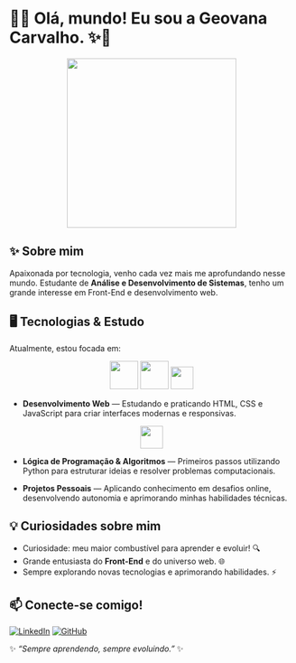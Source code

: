 # 💜✨ Olá, mundo! Eu sou a Geovana Carvalho. ✨💜

<p align="center">
  <img src="https://giffiles.alphacoders.com/121/12113.gif" width="300">
</p>

## ✨ Sobre mim
Apaixonada por tecnologia, venho cada vez mais me aprofundando nesse mundo. Estudante de **Análise e Desenvolvimento de Sistemas**, tenho um grande interesse em Front-End e desenvolvimento web. 

## 🖥️ Tecnologias & Estudo  

Atualmente, estou focada em:

<p align="center">
  <img src="https://cdn.jsdelivr.net/gh/devicons/devicon@latest/icons/html5/html5-original-wordmark.svg" height="50"/>  
  <img src="https://cdn.jsdelivr.net/gh/devicons/devicon@latest/icons/css3/css3-original-wordmark.svg" height="50"/>  
  <img src="https://cdn.jsdelivr.net/gh/devicons/devicon@latest/icons/javascript/javascript-original.svg" height="40"/>  
</p>

- **Desenvolvimento Web** — Estudando e praticando HTML, CSS e JavaScript para criar interfaces modernas e responsivas.  

<p align="center">
  <img src="https://cdn.jsdelivr.net/gh/devicons/devicon@latest/icons/python/python-original.svg" height="40"/>  
</p>

- **Lógica de Programação & Algoritmos** — Primeiros passos utilizando Python para estruturar ideias e resolver problemas computacionais.  

- **Projetos Pessoais** — Aplicando conhecimento em desafios online, desenvolvendo autonomia e aprimorando minhas habilidades técnicas.
  
## 💡 Curiosidades sobre mim
- Curiosidade: meu maior combustível para aprender e evoluir! 🔍  
- Grande entusiasta do **Front-End** e do universo web. 🌐  
- Sempre explorando novas tecnologias e aprimorando habilidades. ⚡  

## 📫 Conecte-se comigo!
[![LinkedIn](https://img.shields.io/badge/-LinkedIn-purple?style=for-the-badge&logo=linkedin&logoColor=white)](https://www.linkedin.com/in/geovana-carvalho-aab2081b2/)
[![GitHub](https://img.shields.io/badge/-GitHub-pink?style=for-the-badge&logo=github&logoColor=white)](https://github.com/geovanaaacs)

✨ _“Sempre aprendendo, sempre evoluindo.”_ ✨
